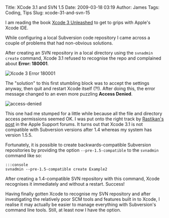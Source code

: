 Title: XCode 3.1 and SVN 1.5
Date: 2009-03-18 03:19
Author: James
Tags: Coding, Tips
Slug: xcode-31-and-svn-15

I am reading the book [Xcode 3 Unleashed][] to get to grips with Apple's
Xcode IDE.

While configuring a local Subversion code repository I came across a
couple of problems that had non-obvious solutions.

After creating an SVN repository in a local directory using the
`svnadmin create` command, Xcode 3.1 refused to recognise the repo and
complained about **Error: 180001**.

![Xcode 3 Error 180001][]

The "solution" to this first stumbling block was to accept the settings
anyway, then quit and restart Xcode itself (?!). After doing this, the
error message changed to an even more puzzling **Access Denied**.

![access-denied][]

This one had me stumped for a little while because all the file and
directory access permissions seemed OK. I was put onto the right track
by [Rastikan's post][] in the Apple Support forums. It turns out that
Xcode 3.1 is not compatible with Subversion versions after 1.4 whereas
my system has version 1.5.5.

Fortunately, it is possible to create backwards-compatible Subversion
repositories by providing the option `--pre-1.5-compatible` to the
`svnadmin` command like so:

    :::console
    svnadmin --pre-1.5-compatible create Example2

After creating a 1.4-compatible SVN repository with this command, Xcode
recognises it immediately and without a restart. Success!

Having finally gotten Xcode to recognise my SVN repository and after
investigating the relatively poor SCM tools and features built in to
Xcode, I realise it may actually be easier to manage everything with
Subversion's command line tools. Still, at least now I have the option.

  [Xcode 3 Unleashed]: http://www.amazon.com/gp/product/0321552636?ie=UTF8&tag=postpastjamem-20&linkCode=as2&camp=1789&creative=390957&creativeASIN=0321552636
  [Xcode 3 Error 180001]: http://james.murty.co/static/images/2009/03/error-180001.jpg "Xcode 3 Error 180001"
  [access-denied]: http://james.murty.co/static/images/2009/03/access-denied.jpg "access-denied"
  [Rastikan's post]: http://discussions.apple.com/message.jspa?messageID=9141013#9141013
